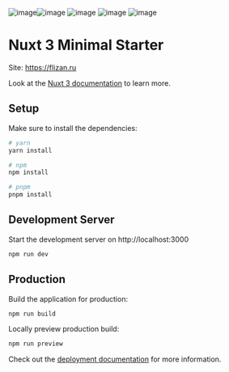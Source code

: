 ![image](https://github.com/user-attachments/assets/ba28e763-18b8-46aa-ae8e-1481e0ba4ce6)![image](https://github.com/user-attachments/assets/f13316fd-daf1-4f02-972a-2b3f10badc86)
![image](https://github.com/user-attachments/assets/f48afcab-c929-4e7a-9b69-8412e3649da1)
![image](https://github.com/user-attachments/assets/c57a360e-eae1-4f3e-9f3b-7794285d5bf6)
![image](https://github.com/user-attachments/assets/dfa78957-0f36-4d94-bf07-e205a7394f27)


# Nuxt 3 Minimal Starter

Site: https://flizan.ru

Look at the [Nuxt 3 documentation](https://nuxt.com/docs/getting-started/introduction) to learn more.

## Setup

Make sure to install the dependencies:

```bash
# yarn
yarn install

# npm
npm install

# pnpm
pnpm install
```

## Development Server

Start the development server on http://localhost:3000

```bash
npm run dev
```

## Production

Build the application for production:

```bash
npm run build
```

Locally preview production build:

```bash
npm run preview
```

Check out the [deployment documentation](https://nuxt.com/docs/getting-started/deployment) for more information.

